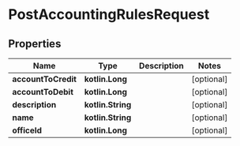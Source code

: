 
# PostAccountingRulesRequest

## Properties
| Name | Type | Description | Notes |
| ------------ | ------------- | ------------- | ------------- |
| **accountToCredit** | **kotlin.Long** |  |  [optional] |
| **accountToDebit** | **kotlin.Long** |  |  [optional] |
| **description** | **kotlin.String** |  |  [optional] |
| **name** | **kotlin.String** |  |  [optional] |
| **officeId** | **kotlin.Long** |  |  [optional] |



